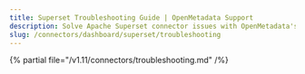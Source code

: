 ```yaml
---
title: Superset Troubleshooting Guide | OpenMetadata Support
description: Solve Apache Superset connector issues with OpenMetadata'scomprehensive troubleshooting guide. Fix common dashboard integration problems quickly.
slug: /connectors/dashboard/superset/troubleshooting
---
```


{% partial file="/v1.11/connectors/troubleshooting.md" /%}

